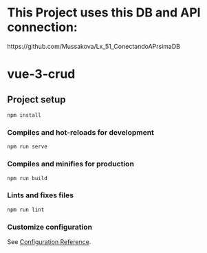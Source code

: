 # This Project uses this DB and API connection:

<p target="_blank">https://github.com/Mussakova/Lx_51_ConectandoAPrsimaDB</p>

# vue-3-crud

## Project setup
```
npm install
```

### Compiles and hot-reloads for development
```
npm run serve
```

### Compiles and minifies for production
```
npm run build
```

### Lints and fixes files
```
npm run lint
```

### Customize configuration
See [Configuration Reference](https://cli.vuejs.org/config/).
